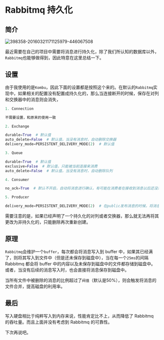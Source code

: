 
# Rabbitmq 持久化

## 简介



![398358-20160321171125979-446067508](https://ws4.sinaimg.cn/large/007FyU7Tly1g3z9cjar2ij30ql07l0y2.jpg)



最近需要在自己的项目中需要将消息进行持久化，除了我们所认知的数据库以外，`Rabbitmq`也能够做得到，因此特意在这里总结一下。



## 设置



由于我使用的是`Kombu`，因此下面的设置都是按照这个来的。在默认的`Rabbitmq`实现中，如果相关的配置没有配置成持久化的，那么当连接断开的时候，保存在对列和交换器中的消息则会消失，



```python
1. Connection

不需要设置，和原来的使用一致

2. Exchange

durable=True  # 默认值
auto_delete=False  # 默认值，当没有消息时，自动删除交换器
delivery_mode=PERSISTENT_DELIVERY_MODE(2)  # 默认值

3. Queue

durable=True  # 默认值
exclusive=False  # 默认值，只能被当前连接来消费
auto_delete=False  # 默认值，当没有消息时，自动删除队列

4. Consumer

no_ack=True  # 默认不开启，自动将消息进行确认，有可能在消费者在接收到消息以后还没来得及ack就crash，因此改为手动进行确认

5. Producer

delivery_mode=PERSISTENT_DELIVERY_MODE(2)  # 在public发布消息的时候，将消息设置成持久化
```



需要注意的是，如果已经声明了一个持久化的对列或者交换器，那么就无法再将其更改为非持久化的，只能删除再次重新创建。



## 原理



`Rabbitmq`会维护一个`buffer`，每次都会将消息写入到 buffer 中，如果其已经满了，则将其写入到文件中（但是还未保存到磁盘中），当在每一个`25ms`的间隔 Rabbitmq 都会将 buffer 中的内容以及未保存到磁盘中的文件都存储到磁盘中。或者，当没有后续的消息写入时，也会直接将消息保存到磁盘中。



当所有文件中被删除的消息的比例超过了`阀值`（默认是50%），则会触发将消息的文件合并，提高磁盘的利用率。



## 最后



写入硬盘相比于纯粹写入到内存来说，性能肯定比不上，从而降低了 Rabbitmq 的吞吐量。而且上面并没有考虑到 Rabbitmq 的可靠性。



下次再说吧。


